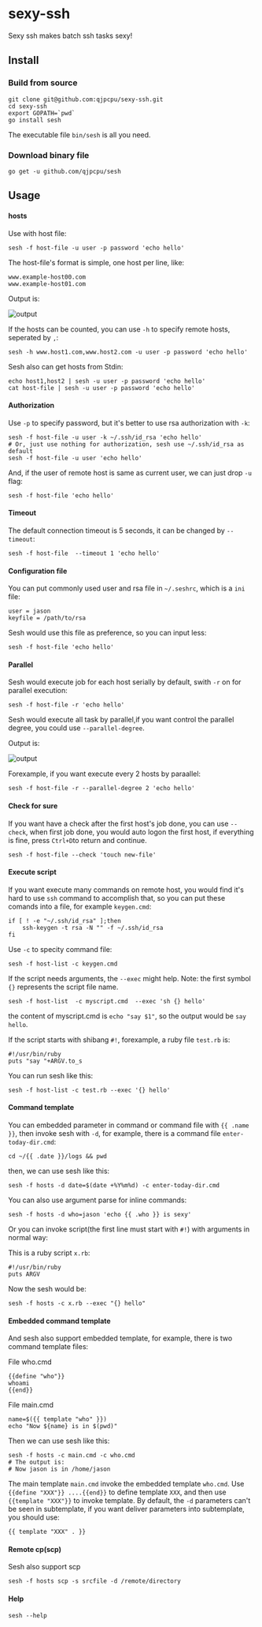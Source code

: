 sexy-ssh
========

Sexy ssh makes batch ssh tasks sexy!

## Install

### Build from source

	git clone git@github.com:qjpcpu/sexy-ssh.git
	cd sexy-ssh
	export GOPATH=`pwd`
	go install sesh
	
The executable file `bin/sesh` is all you need.

### Download binary file

    go get -u github.com/qjpcpu/sesh

## Usage

#### hosts

Use with host file:

	sesh -f host-file -u user -p password 'echo hello'
	
The host-file's format is simple, one host per line, like:

	www.example-host00.com
	www.example-host01.com

Output is:

![output](https://raw.githubusercontent.com/qjpcpu/sexy-ssh/master/screen_shoot/serial_exec.png)

If the hosts can be counted, you can use `-h` to specify remote hosts, seperated by `,`:

	sesh -h www.host1.com,www.host2.com -u user -p password 'echo hello'

Sesh also can get hosts from Stdin:
    
    echo host1,host2 | sesh -u user -p password 'echo hello'
    cat host-file | sesh -u user -p password 'echo hello'

#### Authorization
Use `-p` to specify password, but it's better to use rsa authorization with `-k`:

	sesh -f host-file -u user -k ~/.ssh/id_rsa 'echo hello'
	# Or, just use nothing for authorization, sesh use ~/.ssh/id_rsa as default
	sesh -f host-file -u user 'echo hello'

And, if the user of remote host is same as current user, we can just drop `-u` flag:

	sesh -f host-file 'echo hello'

#### Timeout

The default connection timeout is 5 seconds, it can be changed by `--timeout`:

    sesh -f host-file  --timeout 1 'echo hello'

#### Configuration file

You can put commonly used user and rsa file in `~/.seshrc`, which is a `ini` file:

    user = jason
    keyfile = /path/to/rsa
	
Sesh would use this file as preference, so you can input less:

	sesh -f host-file 'echo hello'
	
#### Parallel

Sesh would execute job for each host serially by default, swith `-r` on for parallel execution:

	sesh -f host-file -r 'echo hello'
	
Sesh would execute all task by parallel,if you want control the parallel degree, you could use `--parallel-degree`.

Output is:

![output](https://raw.githubusercontent.com/qjpcpu/sexy-ssh/master/screen_shoot/realtime_output.png)

Forexample, if you want execute every 2 hosts by paraallel:

    sesh -f host-file -r --parallel-degree 2 'echo hello'

	
#### Check for sure

If you want have a check after the first host's job done, you can use `--check`, when  first job done, you would auto logon the first host, if everything is fine, press `Ctrl+D`to return and continue.

	sesh -f host-file --check 'touch new-file'
	
#### Execute script

If you want execute many commands on remote host, you would find it's hard to use `ssh` command to accomplish that, so you can put these comands into a file, for example `keygen.cmd`:

	if [ ! -e "~/.ssh/id_rsa" ];then
        ssh-keygen -t rsa -N "" -f ~/.ssh/id_rsa
	fi

Use `-c` to specity command file:

	sesh -f host-list -c keygen.cmd
	
If the script needs arguments, the `--exec` might help.
Note: the first symbol `{}`	represents the script file name.

    sesh -f host-list  -c myscript.cmd  --exec 'sh {} hello'

the content of myscript.cmd is `echo "say $1"`, so the output would be `say hello`.

If the script starts with shibang `#!`, forexample, a ruby file `test.rb` is:

    #!/usr/bin/ruby
    puts "say "+ARGV.to_s

You can run sesh like this:

    sesh -f host-list -c test.rb --exec '{} hello'

#### Command template

You can embedded parameter in command or command file with `{{ .name }}`, then invoke sesh with `-d`, for example, there is a command file `enter-today-dir.cmd`:

	cd ~/{{ .date }}/logs && pwd

then, we can use sesh like this:

	sesh -f hosts -d date=$(date +%Y%m%d) -c enter-today-dir.cmd
	
You can also use argument parse for inline commands:

	sesh -f hosts -d who=jason 'echo {{ .who }} is sexy'
	
Or you can invoke script(the first line must start with `#!`) with arguments in normal way:

This is a ruby script `x.rb`:

    #!/usr/bin/ruby
    puts ARGV
    
Now the sesh would be:

	sesh -f hosts -c x.rb --exec "{} hello"

#### Embedded command template

And sesh also support embedded template, for example, there is two command template files:

File who.cmd

	{{define "who"}}
	whoami
	{{end}}
	
File main.cmd

	name=$({{ template "who" }})
	echo "Now ${name} is in $(pwd)"

Then we can use sesh like this:

	sesh -f hosts -c main.cmd -c who.cmd
	# The output is:
	# Now jason is in /home/jason
	
The main template `main.cmd` invoke the embedded template `who.cmd`. Use `{{define "XXX"}} ....{{end}}` to define template `XXX`, and then use `{{template "XXX"}}` to invoke template. By default, the `-d` parameters can't be seen in subtemplate, if you want deliver parameters into subtemplate, you should use:

	{{ template "XXX" . }}
	

#### Remote cp(scp)

Sesh also support scp

    sesh -f hosts scp -s srcfile -d /remote/directory


#### Help

	sesh --help
